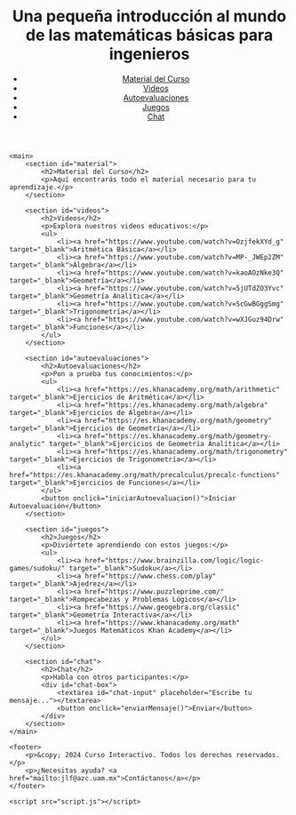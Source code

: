 <!DOCTYPE html>
<html lang="es">
<head>
    <meta charset="UTF-8">
    <meta name="viewport" content="width=device-width, initial-scale=1.0">
    <title>Una pequeña introducción al mundo de las matemáticas básicas para ingenieros</title>
    <link rel="stylesheet" href="styles.css">
</head>
<body>
    <header>
        <h1>Una pequeña introducción al mundo de las matemáticas básicas para ingenieros</h1>
        <nav>
            <ul>
                <li><a href="#material">Material del Curso</a></li>
                <li><a href="#videos">Videos</a></li>
                <li><a href="#autoevaluaciones">Autoevaluaciones</a></li>
                <li><a href="#juegos">Juegos</a></li>
                <li><a href="#chat">Chat</a></li>
            </ul>
        </nav>
    </header>

    <main>
        <section id="material">
            <h2>Material del Curso</h2>
            <p>Aquí encontrarás todo el material necesario para tu aprendizaje.</p>
        </section>

        <section id="videos">
            <h2>Videos</h2>
            <p>Explora nuestros videos educativos:</p>
            <ul>
                <li><a href="https://www.youtube.com/watch?v=OzjfekXYd_g" target="_blank">Aritmética Básica</a></li>
                <li><a href="https://www.youtube.com/watch?v=MP-_JWEp2ZM" target="_blank">Álgebra</a></li>
                <li><a href="https://www.youtube.com/watch?v=kaoAOzNke3Q" target="_blank">Geometría</a></li>
                <li><a href="https://www.youtube.com/watch?v=5jUTdZO3Yvc" target="_blank">Geometría Analítica</a></li>
                <li><a href="https://www.youtube.com/watch?v=ScGwBGggSmg" target="_blank">Trigonometría</a></li>
                <li><a href="https://www.youtube.com/watch?v=wXJGuz94Drw" target="_blank">Funciones</a></li>
            </ul>
        </section>

        <section id="autoevaluaciones">
            <h2>Autoevaluaciones</h2>
            <p>Pon a prueba tus conocimientos:</p>
            <ul>
                <li><a href="https://es.khanacademy.org/math/arithmetic" target="_blank">Ejercicios de Aritmética</a></li>
                <li><a href="https://es.khanacademy.org/math/algebra" target="_blank">Ejercicios de Álgebra</a></li>
                <li><a href="https://es.khanacademy.org/math/geometry" target="_blank">Ejercicios de Geometría</a></li>
                <li><a href="https://es.khanacademy.org/math/geometry-analytic" target="_blank">Ejercicios de Geometría Analítica</a></li>
                <li><a href="https://es.khanacademy.org/math/trigonometry" target="_blank">Ejercicios de Trigonometría</a></li>
                <li><a href="https://es.khanacademy.org/math/precalculus/precalc-functions" target="_blank">Ejercicios de Funciones</a></li>
            </ul>
            <button onclick="iniciarAutoevaluacion()">Iniciar Autoevaluación</button>
        </section>

        <section id="juegos">
            <h2>Juegos</h2>
            <p>Diviértete aprendiendo con estos juegos:</p>
            <ul>
                <li><a href="https://www.brainzilla.com/logic/logic-games/sudoku/" target="_blank">Sudoku</a></li>
                <li><a href="https://www.chess.com/play" target="_blank">Ajedrez</a></li>
                <li><a href="https://www.puzzleprime.com/" target="_blank">Rompecabezas y Problemas Lógicos</a></li>
                <li><a href="https://www.geogebra.org/classic" target="_blank">Geometría Interactiva</a></li>
                <li><a href="https://www.khanacademy.org/math" target="_blank">Juegos Matemáticos Khan Academy</a></li>
            </ul>
        </section>

        <section id="chat">
            <h2>Chat</h2>
            <p>Habla con otros participantes:</p>
            <div id="chat-box">
                <textarea id="chat-input" placeholder="Escribe tu mensaje..."></textarea>
                <button onclick="enviarMensaje()">Enviar</button>
            </div>
        </section>
    </main>

    <footer>
        <p>&copy; 2024 Curso Interactivo. Todos los derechos reservados.</p>
        <p>¿Necesitas ayuda? <a href="mailto:jlf@azc.uam.mx">Contáctanos</a></p>
    </footer>

    <script src="script.js"></script>
</body>
</html>
